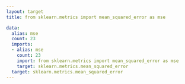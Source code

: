 ```yaml
---
layout: target
title: from sklearn.metrics import mean_squared_error as mse

data:
  alias: mse
  count: 23
  imports:
  - alias: mse
    count: 23
    import: from sklearn.metrics import mean_squared_error as mse
    target: sklearn.metrics.mean_squared_error
  target: sklearn.metrics.mean_squared_error
---
```

